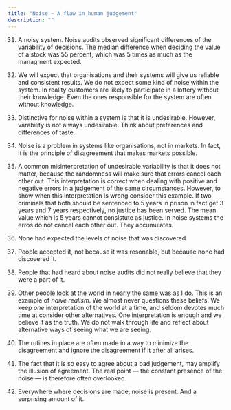 ```yaml
---
title: "Noise — A flaw in human judgement"
description: ""
---
```


31. A noisy system. Noise audits observed significant differences of the variability of decisions. The median difference when deciding the value of a stock was 55 percent, which was 5 times as much as the managment expected.

32. We will expect that organisations and their systems will give us reliable and consistent results. We do not expect some kind of noise within the system. In reality customers are likely to participate in a lottery without their knowledge. Even the ones responsible for the system are often without knowledge.

32. Distinctive for noise within a system is that it is undesirable. However, varability is not always undesirable. Think about preferences and differences of taste.

33. Noise is a problem in systems like organisations, not in markets. In fact, it is the principle of disagreement that makes markets possible.

34. A common misinterpretation of undesirable variability is that it does not matter, because the randomness will make sure that errors cancel each other out. This interpretation is correct when dealing with positive and negative errors in a judgement of the same circumstances. However, to show when this interpretation is wrong consider this example. If two criminals that both should be sentenced to 5 years in prison in fact get 3 years and 7 years respectively, no justice has been served. The mean value which is 5 years cannot consistute as justice. In noise systems the erros do not cancel each other out. They accumulates.

34. None had expected the levels of noise that was discovered.

35. People accepted it, not because it was resonable, but because none had discovered it.

35. People that had heard about noise audits did not really believe that they were a part of it.

35. Other people look at the world in nearly the same was as I do. This is an example of *naive realism*. We almost never questions these beliefs. We keep *one* interpretation of the world at a time, and seldom devotes much time at consider other alternatives. One interpretation is enough and we believe it as the truth. We do not walk through life and reflect about alternative ways of seeing what we are seeing.

37. The rutines in place are often made in a way to minimize the disagreement and ignore the disagreement if it after all arises.

37. The fact that it is so easy to agree about a bad judgement, may amplify the illusion of agreement. The real point — the constant presence of the noise — is therefore often overlooked.

37. Everywhere where decisions are made, noise is present. And a surprising amount of it.